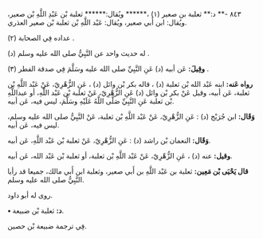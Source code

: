 ٨٤٣ -** د:** ثعلبة بن صعير (١) ،****** ويُقال:****** ثعلبة بْن عَبْدِ اللَّهِ بْن صعير، ويُقال: ابن أَبي صعير، ويُقال: عَبْد اللَّهِ بْن ثعلبة بْن صعير العذري.

عداده فِي الصحابة (٢) .

له حديث واحد عن النَّبِيُّ صلى الله عليه وسلم (د) .

**وقِيلَ:** عَن أبيه (د) عَنِ النَّبِيِّ صلى الله عليه وسَلَّمَ فِي صدقة الفطر (٣) .

**رواه عَنه:** ابنه عَبْد الله بْن ثعلبة (د) ، قاله بكر بْن وائل (د) ، عَنِ الزُّهْرِيّ، عَنْ عَبْد اللَّهِ بْن ثعلبة، عَن أبيه، وقيل عَنْ بكر بْن وائل (د) عَنِ الزُّهْرِيّ، عَنْ ثعلبة بْن عَبْد اللَّهِ، أو عبداللَّهِ بْن ثعلبة عَنِ النَّبِيِّ صَلَّى اللَّهُ عَلَيْهِ وسَلَّمَ، ليس فيه، عَن أبيه.

**وَقَال:** ابن جُرَيْج (د) : عَنِ الزُّهْرِيّ، عَنْ عَبْد اللَّهِ بْن ثعلبة، عَنْ النَّبِيُّ صلى الله عليه وسلم، ليس فيه، عَن أبيه.

**وَقَال:** النعمان بْن راشد (د) : عَنِ الزُّهْرِيّ، عَنْ ثعلبة بْن عَبْد اللَّهِ، عَن أبيه.

**وقيل:** عنه (د) ، عَنِ الزُّهْرِيّ، عَنْ عَبْد اللَّهِ بْن ثعلبة، أو ثعلبة بْن عَبْد الله، عَن أبيه.

**قال يَحْيَى بْن مَعِين:** ثعلبة بن عَبْد اللَّهِ بن أَبي صعير، وثعلبة ابن أَبي مالك، جميعا قد رأيا النَّبِيُّ صلى الله عليه وسلم.

روى له أبو داود.

**• د:** ثعلبة بْن ضبيعة.

فِي ترجمة ضبيعة بْن حصين.